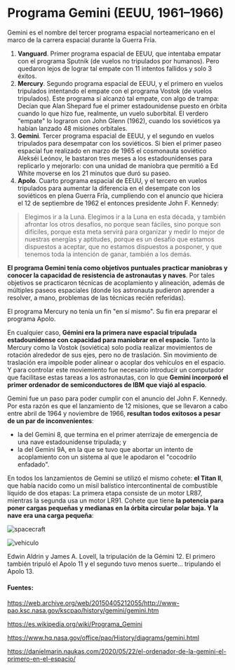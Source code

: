 # Programa Gemini (EEUU, 1961–1966)

Gemini es el nombre del tercer programa espacial norteamericano en el marco de la carrera espacial durante la Guerra Fría.

1. **Vanguard**. Primer programa espacial de EEUU, que intentaba empatar con el programa Sputnik (de vuelos no tripulados por humanos). Pero quedaron lejos de lograr tal empate con 11 intentos fallidos y solo 3 éxitos.
3. **Mercury**. Segundo programa espacial de EEUU, y el primero en vuelos tripulados intentando el empate con el programa Vostok (de vuelos tripulados). Este programa sí alcanzó tal empate, con algo de trampa: Decían que Alan Shepard fue el primer estadounidense puesto en órbita cuando lo que hizo fue, realmente, un vuelo suborbital. El verdero "empate" lo lograron con John Glenn (1962), cuando los soviéticos ya habían lanzado 48 misiones orbitales.
4. **Gemini**. Tercer programa espacial de EEUU, y el segundo en vuelos tripulados para desempatar con los soviéticos. Si bien el primer paseo espacial fue realizado en marzo de 1965 el cosmonauta soviético Alekséi Leónov, le bastaron tres meses a los estadounidenses para replicarlo y mejorarlo: con una unidad de maniobra que permitió a Ed White moverse en los 21 minutos que duró su paseo.
5. **Apolo**. Cuarto programa espacial de EEUU, y el tercero en vuelos tripulados para aumentar la diferencia en el desempate con los soviéticos en plena Guerra Fría, cumpliendo con el anuncio que hiciera el 12 de septiembre de 1962 el entonces presidente John F. Kennedy:
> Elegimos ir a la Luna. Elegimos ir a la Luna en esta década, y también afrontar los otros desafíos, no porque sean fáciles, sino porque son difíciles, porque esta meta servirá para organizar y medir lo mejor de nuestras energías y aptitudes, porque es un desafío que estamos dispuestos a aceptar, que no estamos dispuestos a posponer, y que tenemos toda la intención de ganar, también a los demás.

**El programa Gemini tenía como objetivos puntuales practicar maniobras y conocer la capacidad de resistencia de astronautas y naves**. Por tales objetivos se practicaron técnicas de acoplamiento y alineación, además de múltiples paseos espaciales (donde los astronauta pudieron aprender a resolver, a mano, problemas de las técnicas recién referidas). 

El programa Mercury no tenía un fin "en sí mismo". Su fin era preparar el programa Apolo. 

En cualquier caso, **Gémini era la primera nave espacial tripulada estadounidense con capacidad para maniobrar en el espacio**. Tanto la Mercury como la Vostok (soviética) solo podía realizar movimientos de rotación alrededor de sus ejes, pero no de traslación. Sin movimiento de traslación era impoible poder alinear o acoplar dos vehículos en el espacio. Y para controlar este moviemiento fue necesario introducir un computador que facilitase estas tareas a los astronautas, con lo que **Gemini incorporó el primer ordenador de semiconductores de IBM que viajó al espacio**.

Gemini fue un paso para poder cumplir con el anuncio del John F. Kennedy. Por esta razón es que el lanzamiento de 12 misiones, que se llevaron a cabo entre abril de 1964 y noviembre de 1966, **resultan todos exitosos a pesar de un par de inconvenientes**: 

- la del Gemini 8, que termina en el primer aterrizaje de emergencia de una nave estadounidense tripulada; y 
- la del Gemini 9A, en la que se tuvo que abortar un intento de acoplamiento con un sistema al que le apodaron el "cocodrilo enfadado".

En todos los lanzamientos de Gemini se utilizó el mismo cohete: **el Titan II**, que había nacido como un misil balístico intercontinental de combustible líquido de dos etapas: La primera etapa consiste de un motor LR87, mientras la segunda usa un motor LR91. Cohete que tiene **la potencia para poner cargas pequeñas y medianas en la órbita circular polar baja. Y la nave era una carga pequeña**:

![spacecraft](https://www.hq.nasa.gov/office/pao/History/diagrams/gemini1.gif)

![vehiculo](https://danielmarin.naukas.com/files/2019/07/2-s66-46952-a.jpg)

Edwin Aldrin y James A. Lovell, la tripulación de la Gémini 12. El primero también tripuló el Apolo 11 y el segundo tuvo menos suerte… tripulando el Apolo 13.

#### Fuentes: 

https://web.archive.org/web/20150405212055/http://www-pao.ksc.nasa.gov/kscpao/history/gemini/gemini.htm

https://es.wikipedia.org/wiki/Programa_Gemini

https://www.hq.nasa.gov/office/pao/History/diagrams/gemini.html

https://danielmarin.naukas.com/2020/05/22/el-ordenador-de-la-gemini-el-primero-en-el-espacio/

